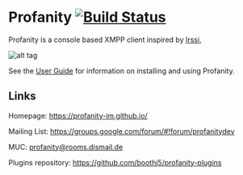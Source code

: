 Profanity [![Build Status](https://travis-ci.org/boothj5/profanity.png?branch=master)](https://travis-ci.org/boothj5/profanity)
=========

Profanity is a console based XMPP client inspired by [Irssi](http://www.irssi.org/),

![alt tag](https://profanity-im.github.io/images/prof-1.png)

See the [User Guide](https://profanity-im.github.io/userguide.html) for information on installing and using Profanity.

Links
-----

Homepage: https://profanity-im.github.io/

Mailing List: https://groups.google.com/forum/#!forum/profanitydev

MUC: profanity@rooms.dismail.de

Plugins repository: https://github.com/boothj5/profanity-plugins
